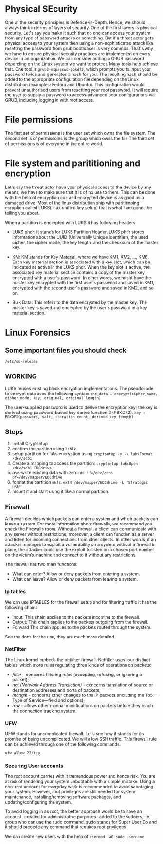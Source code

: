 # Physical SEcurity

One of the security principles is Defence-in-Depth. Hence, we should always think in terms of layers of security. One of the first layers is physical security.
Let's say you make it such that no one can access your system from any type of password attacks or something. But if a threat actor gets physical access to your system then using a non-sophisticated attack like resetting the password from grub bootloader is very common.
That's why we have to ensure physical security practices are implemented on every device in an organization.
We can consider adding a GRUB password depending on the Linux system we want to protect. Many tools help achieve that. One tool is ```grub2-mkpasswd-pbkdf2```, which prompts you to input your password twice and generates a hash for you. The resulting hash should be added to the appropriate configuration file depending on the Linux distribution (examples: Fedora and Ubuntu). This configuration would prevent unauthorised users from resetting your root password. It will require the user to supply a password to access advanced boot configurations via GRUB, including logging in with root access.



# File permissions

The first set of permissions is the user set which owns the file system.
The second set is of permissoins is the group which owns the file
The third set of permissions is of everyone in the entire world.


# File system and parititioning and encryption

Let's say the threat actor have your physical access to the device by any means, we have to make sure that it is of no use to them. This can be done with the help of encryption cuz and encrypted device is as good as a damaged drive.
Most of the linux distribution ship with parititinoing ecryption called LUKS(linux unified key setup) that is what I am gonna be telling you about.


When a partition is encrypted with LUKS it has following headers:
- LUKS phdr: It stands for LUKS Partition Header. LUKS phdr stores information about the UUID (Universally Unique Identifier), the used cipher, the cipher mode, the key length, and the checksum of the master key.

- KM: KM stands for Key Material, where we have KM1, KM2, …, KM8. Each key material section is associated with a key slot, which can be indicated as active in the LUKS phdr. When the key slot is active, the associated key material section contains a copy of the master key encrypted with a user's password. In other words, we might have the master key encrypted with the first user's password and saved in KM1, encrypted with the second user's password and saved in KM2, and so on.

- Bulk Data: This refers to the data encrypted by the master key. The master key is saved and encrypted by the user's password in a key material section.


# Linux Forensics

## Some important files you should check

`/etc/os-release`



## WORKING

LUKS reuses existing block encryption implementations. The pseudocode to encrypt data uses the following syntax:
```enc_data = encrypt(cipher_name, cipher_mode, key, original, original_length)```

The user-supplied password is used to derive the encryption key; the key is derived using password-based key derive function 2 (PBKDF2).
```key = PBKDF2(password, salt, iteration_count, derived_key_length)```


## Steps
1) Install Cryptsetup
2) confirm the parition using ```lsblk```
3) setup partition for luks encryption using ```cryptsetup -y -v luksFormat /dev/sdb1```
4) Create a mapping to access the partition: ```cryptsetup luksOpen /dev/sdb1 EDCdrive```
5) overwrite existing data with zero: ```dd if=/dev/zero of=/dev/mapper/EDCdrive```
6) format the partition ```mkfs.ext4 /dev/mapper/EDCdrive -L "Strategos USB"``` 
7) mount it and start using it like a normal partition.


## Firewall

A firewall decides which packets can enter a system and which packets can leave a system. For more information about firewalls, we recommend you check the Firewalls room. Without a firewall, a client can communicate with any server without restrictions; moreover, a client can function as a server and listen for incoming connections from other clients. In other words, if an attacker manages to exploit a vulnerability on a system without a firewall in place, the attacker could use the exploit to listen on a chosen port number on the victim’s machine and connect to it without any restrictions.

The firewall has two main functions:

- What can enter? Allow or deny packets from entering a system.
- What can leave? Allow or deny packets from leaving a system.

### Ip tables
We can use IPTABLES for the firewall setup and for filtering traffic it has the following chains:

* Input: This chain applies to the packets incoming to the firewall.
* Output: This chain applies to the packets outgoing from the firewall.
* Forward This chain applies to the packets routed through the system.

See the docs for the use, they are much more detailed.

### NetFilter

The Linux kernel embeds the netfilter firewall. Netfilter uses four distinct tables, which store rules regulating three kinds of operations on packets:
* *filter* - concerns filtering rules (accepting, refusing, or ignoring a packet);
* *nat (Network Address Translation)* - concerns translation of source or destination addresses and ports of packets;
* *mangle* - concerns other changes to the IP packets (including the ToS—Type of Service—field and options);
* *raw* - allows other manual modifications on packets before they reach the connection tracking system.



### UFW
UFW stands for uncomplicated firewall. Let’s see how it stands for its promise of being uncomplicated. We will allow SSH traffic. This firewall rule can be achieved through one of the following commands:
```bash
ufw allow 22/tcp
```

### Securing User accounts

The root account carries with it tremendous power and hence risk. You are at risk of rendering your system unbootable with a simple mistake. Using a non-root account for everyday work is recommended to avoid sabotaging your system. However, root privileges are still needed for system maintenance, installing/removing software packages, and updating/configuring the system.

To avoid logging in as root, the better approach would be to have an account -created for administrative purposes- added to the sudoers, i.e. group who can use the sudo command. sudo stands for Super User Do and it should precede any command that requires root privileges.

We can create new users with the help of ```usermod -aG sudo username```
















